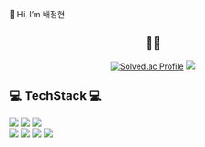 
👋 Hi, I’m 배정현

<div align="center">
  
  
  ## 👊🏼
[![Solved.ac Profile](http://mazassumnida.wtf/api/v2/generate_badge?boj=bae1004ki)](https://solved.ac/bae1004ki/)
  <img src="http://mazandi.herokuapp.com/api?handle=bae1004ki&theme=warm"/>

</div>
  
## 💻 TechStack 💻

<div>
  <img src="https://img.shields.io/badge/Spring-6DB33F?style=for-the-badge&logo=Spring&logoColor=white"/>
  <img src="https://img.shields.io/badge/SpringBoot-6DB33F?style=for-the-badge&logo=SpringBoot&logoColor=white"/>
   <img src="https://img.shields.io/badge/Vue.js-4FC08D?style=for-the-badge&logo=vue.js&logoColor=white"/>
</div>
<div>
  <img src="https://img.shields.io/badge/Git-F05032?style=flat-square&logo=Git&logoColor=white"/>
  <img src="https://img.shields.io/badge/MySQL-4479A1?style=flat-square&logo=MySQL&logoColor=white"/>
  <img src="https://img.shields.io/badge/EC2-FF9900?style=flat-square&logo=AmazonEC2&logoColor=white"/>
  <img src="https://img.shields.io/badge/Docker-2496ED?style=flat-square&logo=docker&logoColor=white"/>
</div>
  <br>


